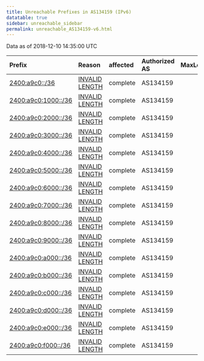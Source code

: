 ```yaml
---
title: Unreachable Prefixes in AS134159 (IPv6)
datatable: true
sidebar: unreachable_sidebar
permalink: unreachable_AS134159-v6.html
---
```


Data as of 2018-12-10 14:35:00 UTC


<div class="datatable-begin"></div>

| Prefix                                                           | Reason                                                                                                         | affected   | Authorized AS   |   MaxLength | Anchor                                       |   unreachable /48s |
|:-----------------------------------------------------------------|:---------------------------------------------------------------------------------------------------------------|:-----------|:----------------|------------:|:---------------------------------------------|-------------------:|
| [2400:a9c0::/36](https://stat.ripe.net/2400:a9c0::/36)           | [INVALID LENGTH](https://rpki-validator.ripe.net/announcement-preview?asn=AS134159&prefix=2400:a9c0::/36)      | complete   | AS134159        |          32 | [APNIC](unreachable_APNIC_RPKI_Root-v6.html) |               4096 |
| [2400:a9c0:1000::/36](https://stat.ripe.net/2400:a9c0:1000::/36) | [INVALID LENGTH](https://rpki-validator.ripe.net/announcement-preview?asn=AS134159&prefix=2400:a9c0:1000::/36) | complete   | AS134159        |          32 | [APNIC](unreachable_APNIC_RPKI_Root-v6.html) |               4096 |
| [2400:a9c0:2000::/36](https://stat.ripe.net/2400:a9c0:2000::/36) | [INVALID LENGTH](https://rpki-validator.ripe.net/announcement-preview?asn=AS134159&prefix=2400:a9c0:2000::/36) | complete   | AS134159        |          32 | [APNIC](unreachable_APNIC_RPKI_Root-v6.html) |               4096 |
| [2400:a9c0:3000::/36](https://stat.ripe.net/2400:a9c0:3000::/36) | [INVALID LENGTH](https://rpki-validator.ripe.net/announcement-preview?asn=AS134159&prefix=2400:a9c0:3000::/36) | complete   | AS134159        |          32 | [APNIC](unreachable_APNIC_RPKI_Root-v6.html) |               4096 |
| [2400:a9c0:4000::/36](https://stat.ripe.net/2400:a9c0:4000::/36) | [INVALID LENGTH](https://rpki-validator.ripe.net/announcement-preview?asn=AS134159&prefix=2400:a9c0:4000::/36) | complete   | AS134159        |          32 | [APNIC](unreachable_APNIC_RPKI_Root-v6.html) |               4096 |
| [2400:a9c0:5000::/36](https://stat.ripe.net/2400:a9c0:5000::/36) | [INVALID LENGTH](https://rpki-validator.ripe.net/announcement-preview?asn=AS134159&prefix=2400:a9c0:5000::/36) | complete   | AS134159        |          32 | [APNIC](unreachable_APNIC_RPKI_Root-v6.html) |               4096 |
| [2400:a9c0:6000::/36](https://stat.ripe.net/2400:a9c0:6000::/36) | [INVALID LENGTH](https://rpki-validator.ripe.net/announcement-preview?asn=AS134159&prefix=2400:a9c0:6000::/36) | complete   | AS134159        |          32 | [APNIC](unreachable_APNIC_RPKI_Root-v6.html) |               4096 |
| [2400:a9c0:7000::/36](https://stat.ripe.net/2400:a9c0:7000::/36) | [INVALID LENGTH](https://rpki-validator.ripe.net/announcement-preview?asn=AS134159&prefix=2400:a9c0:7000::/36) | complete   | AS134159        |          32 | [APNIC](unreachable_APNIC_RPKI_Root-v6.html) |               4096 |
| [2400:a9c0:8000::/36](https://stat.ripe.net/2400:a9c0:8000::/36) | [INVALID LENGTH](https://rpki-validator.ripe.net/announcement-preview?asn=AS134159&prefix=2400:a9c0:8000::/36) | complete   | AS134159        |          32 | [APNIC](unreachable_APNIC_RPKI_Root-v6.html) |               4096 |
| [2400:a9c0:9000::/36](https://stat.ripe.net/2400:a9c0:9000::/36) | [INVALID LENGTH](https://rpki-validator.ripe.net/announcement-preview?asn=AS134159&prefix=2400:a9c0:9000::/36) | complete   | AS134159        |          32 | [APNIC](unreachable_APNIC_RPKI_Root-v6.html) |               4096 |
| [2400:a9c0:a000::/36](https://stat.ripe.net/2400:a9c0:a000::/36) | [INVALID LENGTH](https://rpki-validator.ripe.net/announcement-preview?asn=AS134159&prefix=2400:a9c0:a000::/36) | complete   | AS134159        |          32 | [APNIC](unreachable_APNIC_RPKI_Root-v6.html) |               4096 |
| [2400:a9c0:b000::/36](https://stat.ripe.net/2400:a9c0:b000::/36) | [INVALID LENGTH](https://rpki-validator.ripe.net/announcement-preview?asn=AS134159&prefix=2400:a9c0:b000::/36) | complete   | AS134159        |          32 | [APNIC](unreachable_APNIC_RPKI_Root-v6.html) |               4096 |
| [2400:a9c0:c000::/36](https://stat.ripe.net/2400:a9c0:c000::/36) | [INVALID LENGTH](https://rpki-validator.ripe.net/announcement-preview?asn=AS134159&prefix=2400:a9c0:c000::/36) | complete   | AS134159        |          32 | [APNIC](unreachable_APNIC_RPKI_Root-v6.html) |               4096 |
| [2400:a9c0:d000::/36](https://stat.ripe.net/2400:a9c0:d000::/36) | [INVALID LENGTH](https://rpki-validator.ripe.net/announcement-preview?asn=AS134159&prefix=2400:a9c0:d000::/36) | complete   | AS134159        |          32 | [APNIC](unreachable_APNIC_RPKI_Root-v6.html) |               4096 |
| [2400:a9c0:e000::/36](https://stat.ripe.net/2400:a9c0:e000::/36) | [INVALID LENGTH](https://rpki-validator.ripe.net/announcement-preview?asn=AS134159&prefix=2400:a9c0:e000::/36) | complete   | AS134159        |          32 | [APNIC](unreachable_APNIC_RPKI_Root-v6.html) |               4096 |
| [2400:a9c0:f000::/36](https://stat.ripe.net/2400:a9c0:f000::/36) | [INVALID LENGTH](https://rpki-validator.ripe.net/announcement-preview?asn=AS134159&prefix=2400:a9c0:f000::/36) | complete   | AS134159        |          32 | [APNIC](unreachable_APNIC_RPKI_Root-v6.html) |               4096 |

<div class="datatable-end"></div>